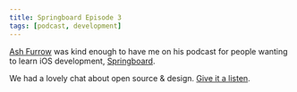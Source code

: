 ```yaml
---
title: Springboard Episode 3
tags: [podcast, development]
---
```


[Ash Furrow](https://twitter.com/ashfurrow) was kind enough to have me on his podcast for people wanting to learn iOS development, [Springboard](http://springboardshow.com/episodes/3).

We had a lovely chat about open source & design. [Give it a listen](http://springboardshow.com/episodes/3).
